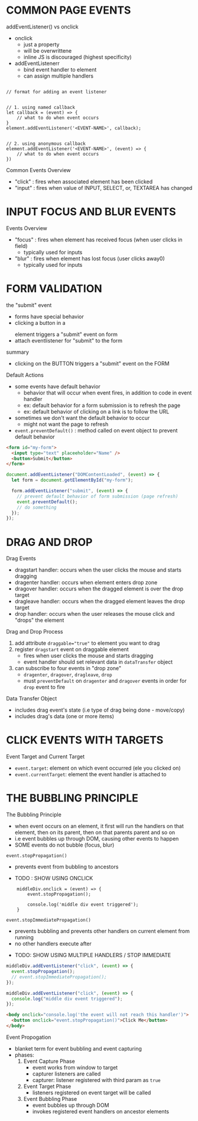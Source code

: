 # COMMON PAGE EVENTS

addEventListener() vs onclick

- onclick
  - just a property
  - will be overwrittene
  - inline JS is discouraged (highest specificity)
- addEventListenerr
  - bind event handler to element
  - can assign multiple handlers

```JS

// format for adding an event listener


// 1. using named callback
let callback = (event) => {
	// what to do when event occurs
}
element.addEventListener('<EVENT-NAME>', callback);


// 2. using anonymous callback
element.addEventListener('<EVENT-NAME>', (event) => {
	// what to do when event occurs
})

```

Common Events Overview

- "click" : fires when associated element has been clicked
- "input" : fires when value of INPUT, SELECT, or, TEXTAREA has changed

# INPUT FOCUS AND BLUR EVENTS

Events Overview

- "focus" : fires when element has received focus (when user clicks in field)
  - typically used for inputs
- "blur" : fires when element has lost focus (user clicks away0)
  - typically used for inputs

# FORM VALIDATION

the "submit" event

- forms have special behavior
- clicking a button in a <form></form> element triggers a "submit" event on form
- attach eventlistener for "submit" to the form

summary

- clicking on the BUTTON triggers a "submit" event on the FORM

Default Actions

- some events have default behavior
  - behavior that will occur when event fires, in addition to code in event handler
  - ex: default behavior for a form submission is to refresh the page
  - ex: default behavior of clicking on a link is to follow the URL
- sometimes we don't want the default behavior to occur
  - might not want the page to refresh
- `event.preventDefault()` : method called on event object to prevent default behavior

```html
<form id="my-form">
  <input type="text" placeeholder="Name" />
  <button>Submit</button>
</form>
```

```js
document.addEventListener("DOMContentLoaded", (event) => {
  let form = document.getElementById("my-form");

  form.addEventListener("submit", (event) => {
    // prevent default behavior of form submission (page refresh)
    event.preventDefault();
    // do something
  });
});
```

# DRAG AND DROP

Drag Events

- dragstart handler: occurs when the user clicks the mouse and starts dragging
- dragenter handler: occurs when element enters drop zone
- dragover handler: occurs when the dragged element is over the drop target
- dragleave handler: occurs when the dragged element leaves the drop target
- drop handler: occurs when the user releases the mouse click and "drops" the element

Drag and Drop Process

1. add attribute `draggable="true"` to element you want to drag
2. register `dragstart` event on draggable element
   - fires when user clicks the mouse and starts dragging
   - event handler should set relevant data in `dataTransfer` object
3. can subscribe to four events in "drop zone"
   - `dragenter`, `dragover`, `dragleave`, `drop`
   - must `preventDefault` on `dragenter` and `dragover` events in order for `drop` event to fire

Data Transfer Object

- includes drag event's state (i.e type of drag being done - move/copy)
- includes drag's data (one or more items)

# CLICK EVENTS WITH TARGETS

Event Target and Current Target

- `event.target`: element on which event occurred (ele you clicked on)
- `event.currentTarget`: element the event handler is attached to

# THE BUBBLING PRINCIPLE

The Bubbling Principle

- when event occurs on an element, it first will run the handlers on that element, then on its parent, then on that parents parent and so on
- i.e event bubbles up through DOM, causing other events to happen
- SOME events do not bubble (focus, blur)

`event.stopPropagation()`

- prevents event from bubbling to ancestors

* TODO : SHOW USING ONCLICK

```JS
	middleDiv.onclick = (event) => {
		event.stopPropagation();

		console.log('middle div event triggered');
	}
```

`event.stopImmediatePropagation()`

- prevents bubbling and prevents other handlers on current element from running
- no other handlers execute after

* TODO: SHOW USING MULTIPLE HANDLERS / STOP IMMEDIATE

```js
middleDiv.addEventListener("click", (event) => {
  event.stopPropagation();
  // event.stopImmediatePropagation();
});

middleDiv.addEventListener("click", (event) => {
  console.log("middle div event triggered");
});
```

```html
<body onclick="console.log('the event will not reach this handler')">
  <button onclick="event.stopPropagation()">Click Me</button>
</body>
```

Event Propogation

- blanket term for event bubbling and event capturing
- phases:
  1.  Event Capture Phase
      - event works from window to target
      - capturer listeners are called
      - capturer: listener registered with third param as `true`
  2.  Event Target Phase
      - listeners registered on event target will be called
  3.  Event Bubbling Phase
      - event bubbles up through DOM
      - invokes registered event handlers on ancestor elements
